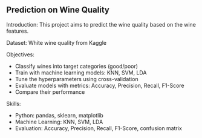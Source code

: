 ## Prediction on Wine Quality

Introduction: This project aims to predict the wine quality based on the wine features.

Dataset: White wine quality from Kaggle

Objectives:
- Classify wines into target categories (good/poor)
- Train with machine learning models: KNN, SVM, LDA
- Tune the hyperparameters using cross-validation
- Evaluate models with metrics: Accuracy, Precision, Recall, F1-Score
- Compare their performance

Skills:
- Python: pandas, sklearn, matplotlib
- Machine Learning: KNN, SVM, LDA
- Evaluation: Accuracy, Precision, Recall, F1-Score, confusion matrix
